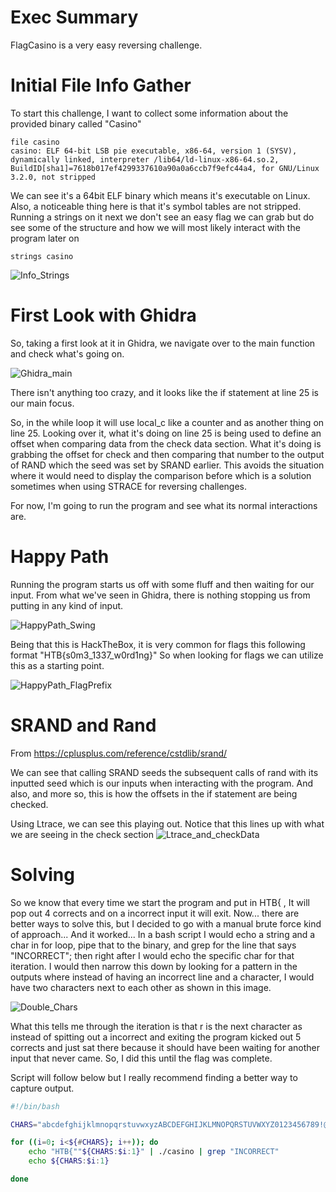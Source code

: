 # Exec Summary
FlagCasino is a very easy reversing challenge.

# Initial File Info Gather
To start this challenge, I want to collect some information about the provided binary called "Casino"

```file casino```                                                                           
```casino: ELF 64-bit LSB pie executable, x86-64, version 1 (SYSV), dynamically linked, interpreter /lib64/ld-linux-x86-64.so.2, BuildID[sha1]=7618b017ef4299337610a90a0a6ccb7f9efc44a4, for GNU/Linux 3.2.0, not stripped```


We can see it's a 64bit ELF binary which means it's executable on Linux. Also, a noticeable thing here is that it's symbol tables are not stripped.
Running a strings on it next we don't see an easy flag we can grab but do see some of the structure and how we will most likely interact with the program later on

```strings casino```

![Info_Strings](https://github.com/user-attachments/assets/e94d7b16-2a3d-4d41-b811-223e6ab9a5aa)


# First Look with Ghidra
So, taking a first look at it in Ghidra, we navigate over to the main function and check what's going on.

![Ghidra_main](https://github.com/user-attachments/assets/45def9b4-0dd3-43f3-96b0-a86d6486d58c)

There isn't anything too crazy, and it looks like the if statement at line 25 is our main focus.

So, in the while loop it will use local_c like a counter and as another thing on line 25. Looking over it, what it's doing on line 25 is being used to define an offset when comparing data from the check data section.
What it's doing is grabbing the offset for check and then comparing that number to the output of RAND which the seed was set by SRAND earlier. This avoids the situation where it would need to display the comparison before which is a solution sometimes when using STRACE for reversing challenges.

For now, I'm going to run the program and see what its normal interactions are.


# Happy Path
Running the program starts us off with some fluff and then waiting for our input. From what we've seen in Ghidra, there is nothing stopping us from putting in any kind of input.

![HappyPath_Swing](https://github.com/user-attachments/assets/f8911e3c-43ac-4f20-a4a1-fee594573fe1)


Being that this is HackTheBox, it is very common for flags this following format "HTB{s0m3_1337_w0rd1ng}" So when looking for flags we can utilize this as a starting point.

![HappyPath_FlagPrefix](https://github.com/user-attachments/assets/f386e7d7-4dec-4f90-94e3-ec7dae994a68)


# SRAND and Rand

From https://cplusplus.com/reference/cstdlib/srand/

We can see that calling SRAND seeds the subsequent calls of rand with its inputted seed which is our inputs when interacting with the program. And also, and more so, this is how the offsets in the if statement are being checked.

Using Ltrace, we can see this playing out. Notice that this lines up with what we are seeing in the check section
![Ltrace_and_checkData](https://github.com/user-attachments/assets/bdce164b-024a-445d-aa34-500db865e8c5)

# Solving
So we know that every time we start the program and put in HTB{ , It will pop out 4 corrects and on a incorrect input it will exit. Now... there are better ways to solve this, but I decided to go with a manual brute force kind of approach... And it worked...
In a bash script I would echo a string and a char in for loop, pipe that to the binary, and grep for the line that says "INCORRECT"; then right after I would echo the specific char for that iteration.
I would then narrow this down by looking for a pattern in the outputs where instead of having an incorrect line and a character, I would have two characters next to each other as shown in this image.

![Double_Chars](https://github.com/user-attachments/assets/df16ff55-9785-4802-9bb7-a3b46ba50a64)

What this tells me through the iteration is that r is the next character as instead of spitting out a incorrect and exiting the program kicked out 5 corrects and just sat there because it should have been waiting for another input that never came. So, I did this until the flag was complete.

Script will follow below but I really recommend finding a better way to capture output.
```bash
#!/bin/bash

CHARS="abcdefghijklmnopqrstuvwxyzABCDEFGHIJKLMNOPQRSTUVWXYZ0123456789!@#$%^&*()_"

for ((i=0; i<${#CHARS}; i++)); do
    echo "HTB{""${CHARS:$i:1}" | ./casino | grep "INCORRECT"
    echo ${CHARS:$i:1}

done
```
